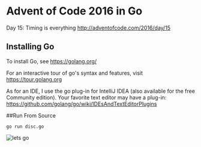 # Advent of Code 2016 in Go
Day 15: Timing is everything
http://adventofcode.com/2016/day/15

## Installing Go
To install Go, see https://golang.org/

For an interactive tour of go's syntax and features, visit https://tour.golang.org

As for an IDE, I use the go plug-in for IntelliJ IDEA (also available for the free Community edition).
Your favorite text editor may have a plug-in:
https://github.com/golang/go/wiki/IDEsAndTextEditorPlugins

##Run From Source

`go run disc.go`


![lets go](http://i.imgur.com/sDBaVEy.png)


